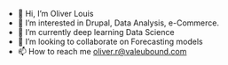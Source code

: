 - 👋 Hi, I’m Oliver Louis
- 👀 I’m interested in Drupal, Data Analysis, e-Commerce. 
- 🌱 I’m currently deep learning Data Science
- 💞️ I’m looking to collaborate on Forecasting models
- 📫 How to reach me oliver.r@valeubound.com

<!---
ollyness/ollyness is a ✨ special ✨ repository because its `README.md` (this file) appears on your GitHub profile.
You can click the Preview link to take a look at your changes.
--->
